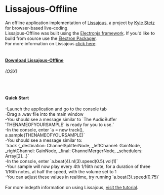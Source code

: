 # Lissajous-Offline
An offline application implementation of <a href="https://github.com/kylestetz/lissajous">Lissajous</a>, a project by <a href="https://github.com/kylestetz/">Kyle Stetz</a> for browser-based live-coding.
<br> Lissajous-Offline was built using the <a href="https://github.com/atom/electron">Electronjs framework</a>. If you'd like to build from source use the <a href="https://github.com/maxogden/electron-packager">Electron Packager</a>.
<br>For more information on Lissajous <a href="https://github.com/kylestetz/lissajous/blob/master/README.md">click here</a>.
<h4><br> <a href="https://drive.google.com/file/d/0B2-2tiw_8BS_TEgxTWFmcXl5SE0/view?usp=sharing">Download Lissajous-Offline </a></h4><h6>(OSX)</h6>
<br>
<h4>Quick Start</h4>
-Launch the application and go to the console tab<br>
-Drag a .wav file into the main window<br>
-You should see a message similar to `The AudioBuffer 'THENAMEOFYOURSAMPLE' is ready for you to use.`<br>
-In the console, enter `a = new track(), a.sample(THENAMEOFYOURSAMPLE)` <br>
-You should see a message similar to:<br> 
`track {_destination: ChannelSplitterNode, _leftChannel: GainNode, _rightChannel: GainNode, _final: ChannelMergerNode, _schedulers: Array[2]...}`<br>
-In the console, enter `a.beat(4).nl(3).speed(0.5).vol(1)`<br>
-Your sample will now play every 4th 1/16th note, for a duration of three 1/16th notes, at half the speed, with the volume set to 1<br>
-You can adjust these values in realtime, try running `a.beat(3).speed(0.75)`
<br><br>
For more indepth information on using Lissajous, <a href="https://github.com/paullucas/lissajous-offline/blob/master/Tutorial.md">visit the tutorial</a>.
